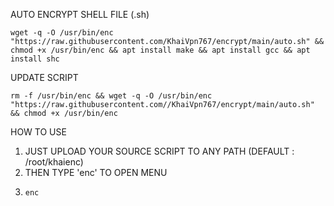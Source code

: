 AUTO ENCRYPT SHELL FILE (.sh)
```
wget -q -O /usr/bin/enc "https://raw.githubusercontent.com/KhaiVpn767/encrypt/main/auto.sh" && chmod +x /usr/bin/enc && apt install make && apt install gcc && apt install shc
```
UPDATE SCRIPT
```
rm -f /usr/bin/enc && wget -q -O /usr/bin/enc "https://raw.githubusercontent.com//KhaiVpn767/encrypt/main/auto.sh" && chmod +x /usr/bin/enc
```

HOW TO USE
1. JUST UPLOAD YOUR SOURCE SCRIPT TO ANY PATH (DEFAULT : /root/khaienc)
2. THEN TYPE 'enc' TO OPEN MENU
3. ```
   enc
   ```
